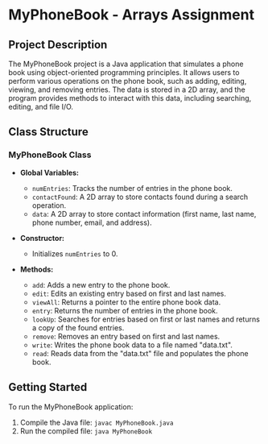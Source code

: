 # MyPhoneBook - Arrays Assignment

## Project Description

The MyPhoneBook project is a Java application that simulates a phone book using object-oriented programming principles. It allows users to perform various operations on the phone book, such as adding, editing, viewing, and removing entries. The data is stored in a 2D array, and the program provides methods to interact with this data, including searching, editing, and file I/O.

## Class Structure

### MyPhoneBook Class

- **Global Variables:**
  - `numEntries`: Tracks the number of entries in the phone book.
  - `contactFound`: A 2D array to store contacts found during a search operation.
  - `data`: A 2D array to store contact information (first name, last name, phone number, email, and address).

- **Constructor:**
  - Initializes `numEntries` to 0.

- **Methods:**
  - `add`: Adds a new entry to the phone book.
  - `edit`: Edits an existing entry based on first and last names.
  - `viewAll`: Returns a pointer to the entire phone book data.
  - `entry`: Returns the number of entries in the phone book.
  - `lookUp`: Searches for entries based on first or last names and returns a copy of the found entries.
  - `remove`: Removes an entry based on first and last names.
  - `write`: Writes the phone book data to a file named "data.txt".
  - `read`: Reads data from the "data.txt" file and populates the phone book.

## Getting Started

To run the MyPhoneBook application:

1. Compile the Java file: `javac MyPhoneBook.java`
2. Run the compiled file: `java MyPhoneBook`


